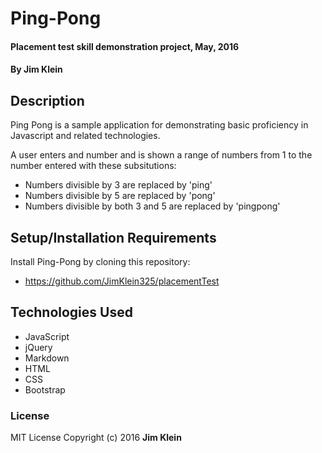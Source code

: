 # Ping-Pong

#### Placement test skill demonstration project, May, 2016

#### By Jim Klein

## Description

Ping Pong is a sample application for demonstrating basic proficiency in Javascript and related technologies.

A user enters and number and is shown a range of numbers from 1 to the number entered with these subsitutions:
* Numbers divisible by 3 are replaced by 'ping'
* Numbers divisible by 5 are replaced by 'pong'
* Numbers divisible by both 3 and 5 are replaced by 'pingpong'

## Setup/Installation Requirements
Install Ping-Pong by cloning this repository:
* https://github.com/JimKlein325/placementTest

## Technologies Used
* JavaScript
* jQuery
* Markdown
* HTML
* CSS
* Bootstrap

### License
MIT License  Copyright (c) 2016 **Jim Klein**
